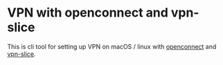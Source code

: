 # VPN with openconnect and vpn-slice #

This is cli tool for setting up VPN on macOS / linux with [openconnect](https://www.infradead.org/openconnect/) and [vpn-slice](https://github.com/dlenski/vpn-slice).
